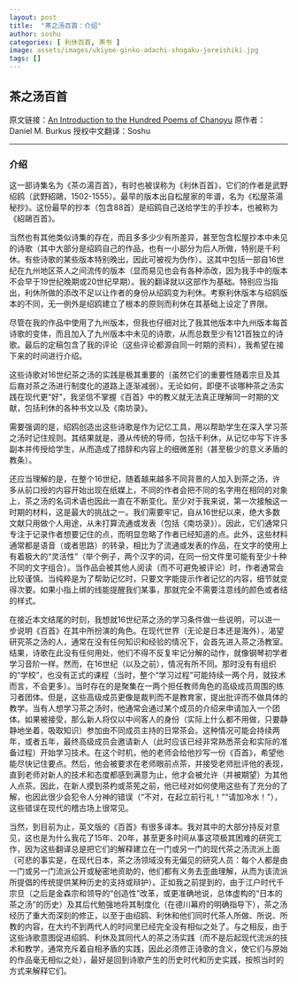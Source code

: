 ```yaml
---
layout: post
title:  "茶之汤百首：介绍"
author: soshu
categories: [ 利休百首, 茶书 ]
image: assets/images/ukiyoe-ginko-adachi-shogaku-joreishiki.jpg
tags: []
---
```


## 茶之汤百首

原文链接：[An Introduction to the Hundred Poems of Chanoyu](https://chanoyu-to-wa.tumblr.com/post/21256830327/an-introduction-to-the-hundred-poems-of-chanoyu)
原作者：Daniel M. Burkus
授权中文翻译：Soshu

----

### 介绍

这一部诗集名为《茶の湯百首》，有时也被误称为《利休百首》，它们的作者是武野绍鸥（武野紹鷗，1502-1555）。最早的版本出自松屋家的年谱，名为《松屋茶湯秘抄》。这份最早的抄本（包含88首）是绍鸥自己送给学生的手抄本，也被称为《紹鷗百首》。

当然也有其他类似诗集的存在，而且多多少少有所差异，甚至包含松屋抄本中未见的诗歌（其中大部分是绍鸥自己的作品，也有一小部分为后人所做，特别是千利休。有些诗歌的某些版本特别晚出，因此可被视为伪作）。这其中包括一部自16世纪在九州地区茶人之间流传的版本（显而易见也会有各种添改，因为我手中的版本不会早于19世纪晚期或20世纪早期）。我的翻译就以这部作为基础。特别应当指出，利休所做的添改不足以让作者的身份从绍鸥变为利休。考察利休版本与绍鸥版本的不同，无一例外是绍鸥建立了根本的原则而利休在其基础上设定了界限。

尽管在我的作品中使用了九州版本，但我也仔细对比了我其他版本中九州版本每首诗歌的变体，而且加入了九州版本中未见的诗歌，从而总数至少有121首独立的诗歌。最后的定稿包含了我的评论（这些评论都源自同一时期的资料），我希望在接下来的时间进行介绍。

这些诗歌对16世纪茶之汤的实践是极其重要的（虽然它们的重要性随着宗旦及其后裔对茶之汤进行制度化的道路上逐渐减弱）。无论如何，即便不谈哪种茶之汤实践在现代更“好”，我坚信不掌握《百首》中的教义就无法真正理解同一时期的文献，包括利休的各种书文以及《南坊录》。

需要强调的是，绍鸥创造出这些诗歌是作为记忆工具，用以帮助学生在深入学习茶之汤时记住规则。其结果就是，遵从传统的导师，包括千利休，从记忆中写下许多副本并传授给学生，从而造成了措辞和内容上的细微差别（甚至极少的意义矛盾的教条）。

还应当理解的是，在整个16世纪，随着越来越多不同背景的人加入到茶之汤，许多从前口授的内容开始出现在纸媒上，不同的作者会把不同的名字用在相同的对象上，茶之汤的名词术语也因此一直在不断变化。至少对于我来说，第一次接触这一时期的材料，这是最大的挑战之一。我们需要牢记，自从16世纪以来，绝大多数文献只用做个人用途，从未打算流通或发表（包括《南坊录》）。因此，它们通常只专注于记录作者想要记住的点，而明显忽略了作者已经知道的点。此外，这些材料通常都是语音（或者思路）的转录，相比为了流通或发表的作品，在文字的使用上有着极大的“灵活性”（举个例子，两个汉字的词，在同一份文件里可能有至少十种不同的文字组合）。当作品会被其他人阅读（而不可避免被评论）时，作者通常会比较谨慎。当纯粹是为了帮助记忆时，只要文字能提示作者记忆的内容，细节就变得次要。如果小指上绑的线能提醒我们某事，那就完全不需要注意线的颜色或者结的样式。

在接近本文结尾的时刻，我想就16世纪茶之汤的学习条件做一些说明，可以进一步说明《百首》在其中所扮演的角色。在现代世界（无论是日本还是海外），渴望研究茶之汤的人，通常在没有任何知识和经验的情况下，会首先进入茶之汤教室。结果，诗歌在此没有任何用处，他们不得不反复牢记分解的动作，就像钢琴初学者学习音阶一样。然而，在16世纪（以及之前），情况有所不同。那时没有有组织的“学校”，也没有正式的课程（当时，整个“学习过程”可能持续一两个月，就技术而言，不会更多）。当时存在的是聚集在一两个担任教师角色的高级成员周围的练习者团体。但是，这些高级成员更像是裁判而不是教育家，提出批评而不做具体的教学。当有人想学习茶之汤时，他通常会通过某个成员的介绍来申请加入一个团体。如果被接受，那么新人将仅以中间客人的身份（实际上什么都不用做，只要静静地坐着，吸取知识）参加由不同成员主持的日常茶会。这种情况可能会持续两年，或者五年，最终高级成员会邀请新人（此时应该已经非常熟悉茶会和实际的准备过程）开始学习技术。在这个时机，他的老师会给他抄写一份《百首》，希望他能尽快记住要点。然后，他会被要求在老师眼前点茶，并接受老师批评他的表现，直到老师对新人的技术和态度都感到满意为止，他才会被允许（并被期望）为其他人点茶。因此，在新人摸到茶杓或茶筅之前，他已经对如何使用这些有了充分的了解，也因此很少会犯令人分神的错误（“不对，在起立前行礼！”“请加冷水！”），这些错误在现代的稽古场上很常见。

当然，到目前为止，英文版的《百首》有很多译本。我对其中的大部分持反对意见，这也是为什么我花了15年、20年，甚至更多时间从事这项极其困难的研究工作，因为这些翻译总是把它们的解释建立在一门或另一门的现代茶之汤流派上面（可悲的事实是，在现代日本，茶之汤领域没有无偏见的研究人员：每个人都是由一门或另一门流派公开或秘密地资助的，他们都有义务去歪曲理解，从而为该流派所提倡的传统提供某种历史的支持或辩护）。正如我之前提到的，由于江户时代千宗旦（之后是金森宗和领导的“创造性”改革，或更准确地说，总体虚构的“日本的茶之汤”的历史）及其后代勉强地将其制度化（在德川幕府的明确指导下），茶之汤经历了重大而深刻的修正，以至于由绍鸥、利休和他们同时代茶人所做、所说、所教的内容，在大约不到两代人的时间里已经完全没有相似之处了。与之相反，由于这些诗歌意图促进绍鸥、利休及其同代人的茶之汤实践（而不是后起现代流派的技术和教学，通常充斥着自相矛盾的实践，因此必须修正诗歌的含义，使它们与原始的作品毫无相似之处），最好是回到诗歌产生的历史时代和历史实践，按照当时的方式来解释它们。
